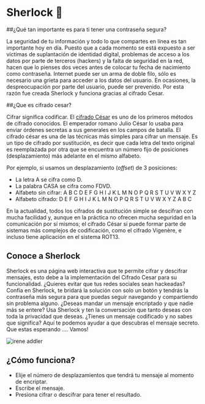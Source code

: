 # Sherlock 🔎
##¿Qué tan importante es para ti tener una contraseña segura?

La seguridad de tu información y todo lo que compartes en línea es tan importante hoy en día.  Puesto que a cada momento se está expuesto a ser víctimas de suplantación de identidad digital, problemas de acceso a los datos por parte de terceros (hackers) y la falta de seguridad en la red, hacen que lo pienses dos veces antes de colocar tu fecha de nacimiento como contraseña. Internet puede ser un arma de doble filo, sólo es necesario una grieta para acceder a los datos del usuario. En ocasiones, la despreocupación por parte del usuario, puede ser prevenido. Por esta razón fue creada Sherlock y funciona gracias al cifrado Cesar.

##¿Que es cifrado cesar?

Cifrar significa codificar. El [cifrado César](https://en.wikipedia.org/wiki/Caesar_cipher) es uno de los primeros métodos de cifrado conocidos. El emperador romano Julio César lo usaba para enviar órdenes secretas a sus generales en los campos de batalla.
El cifrado césar es una de las técnicas más simples para cifrar un mensaje. Es un tipo de cifrado por sustitución, es decir que cada letra del texto original es reemplazada por otra que se encuentra un número fijo de posiciones (desplazamiento) más adelante en el mismo alfabeto.

Por ejemplo, si usamos un desplazamiento (_offset_) de 3 posiciones:

- La letra A se cifra como D.
- La palabra CASA se cifra como FDVD.
- Alfabeto sin cifrar: A B C D E F G H I J K L M N O P Q R S T U V W X Y Z
- Alfabeto cifrado: D E F G H I J K L M N O P Q R S T U V W X Y Z A B C

En la actualidad, todos los cifrados de sustitución simple se descifran con mucha facilidad y, aunque en la práctica no ofrecen mucha seguridad en la comunicación por sí mismos; el cifrado César sí puede formar parte de sistemas más complejos de codificación, como el cifrado Vigenère, e incluso tiene aplicación en el sistema ROT13.

## Conoce a Sherlock

Sherlock es una página web interactiva que te permite cifrar y descifrar mensajes, esto debe a la implementación del Cifrado Cesar para su funcionalidad. ¿Quieres evitar que tus redes sociales sean hackeadas? Confía en Sherlock, te bridará la solución con solo un botón y tendrás la contraseña más segura para que puedas seguir navegando y compartiendo sin problema alguno. ¿Deseas mandar un mensaje encriptado y que nadie más se entere? Usa Sherlock y ten la conversación que tanto deseas con toda la privacidad que deseas. ¿Tienes un mensaje codificado y no sabes que significa? Aquí te podemos ayudar a que descubras el mensaje secreto. 
Que estas esperando …. Vamos!

![irene addler](https://media.nbclosangeles.com/images/694*367/YAexhibitMisha.jpg)

## ¿Cómo funciona?

- Elije el número de desplazamientos que tendrá tu mensaje al momento de encriptar.
- Escribe el mensaje.
- Presiona cifrar o descifrar para tener el resultado.

